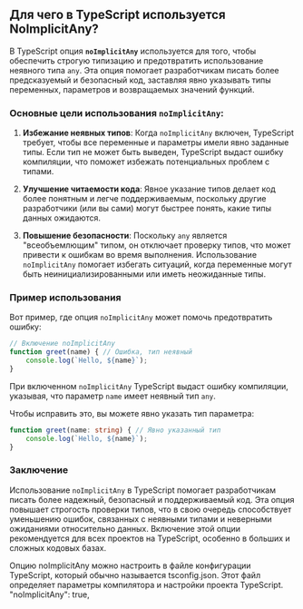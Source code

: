 ## Для чего в TypeScript используется NoImplicitAny?

В TypeScript опция **`noImplicitAny`** используется для того, чтобы обеспечить строгую типизацию и предотвратить использование неявного типа `any`. Эта опция помогает разработчикам писать более предсказуемый и безопасный код, заставляя явно указывать типы переменных, параметров и возвращаемых значений функций.

### Основные цели использования `noImplicitAny`:

1. **Избежание неявных типов**: Когда `noImplicitAny` включен, TypeScript требует, чтобы все переменные и параметры имели явно заданные типы. Если тип не может быть выведен, TypeScript выдаст ошибку компиляции, что поможет избежать потенциальных проблем с типами.

2. **Улучшение читаемости кода**: Явное указание типов делает код более понятным и легче поддерживаемым, поскольку другие разработчики (или вы сами) могут быстрее понять, какие типы данных ожидаются.

3. **Повышение безопасности**: Поскольку `any` является "всеобъемлющим" типом, он отключает проверку типов, что может привести к ошибкам во время выполнения. Использование `noImplicitAny` помогает избегать ситуаций, когда переменные могут быть неинициализированными или иметь неожиданные типы.

### Пример использования

Вот пример, где опция `noImplicitAny` может помочь предотвратить ошибку:

```typescript
// Включение noImplicitAny
function greet(name) { // Ошибка, тип неявный
    console.log(`Hello, ${name}`);
}
```

При включенном `noImplicitAny` TypeScript выдаст ошибку компиляции, указывая, что параметр `name` имеет неявный тип `any`.

Чтобы исправить это, вы можете явно указать тип параметра:

```typescript
function greet(name: string) { // Явно указанный тип
    console.log(`Hello, ${name}`);
}
```

### Заключение

Использование `noImplicitAny` в TypeScript помогает разработчикам писать более надежный, безопасный и поддерживаемый код. Эта опция повышает строгость проверки типов, что в свою очередь способствует уменьшению ошибок, связанных с неявными типами и неверными ожиданиями относительно данных. Включение этой опции рекомендуется для всех проектов на TypeScript, особенно в больших и сложных кодовых базах.

Опцию noImplicitAny можно настроить в файле конфигурации TypeScript, который обычно называется tsconfig.json. Этот файл определяет параметры компилятора и настройки проекта TypeScript. "noImplicitAny": true,